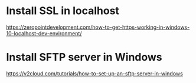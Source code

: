 # Install SSL in localhost

https://zeropointdevelopment.com/how-to-get-https-working-in-windows-10-localhost-dev-environment/

# Install SFTP server in Windows

https://v2cloud.com/tutorials/how-to-set-up-an-sftp-server-in-windows
